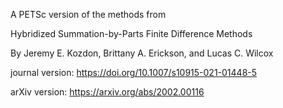 A PETSc version of the methods from 

Hybridized Summation-by-Parts Finite Difference Methods

By Jeremy E. Kozdon, Brittany A. Erickson, and Lucas C. Wilcox

journal version: https://doi.org/10.1007/s10915-021-01448-5

arXiv version: https://arxiv.org/abs/2002.00116
